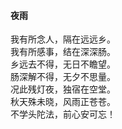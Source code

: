#### 夜雨

我有所念人，隔在远远乡。  
我有所感事，结在深深肠。  
乡远去不得，无日不瞻望。  
肠深解不得，无夕不思量。  
况此残灯夜，独宿在空堂。  
秋天殊未晓，风雨正苍苍。  
不学头陀法，前心安可忘！
